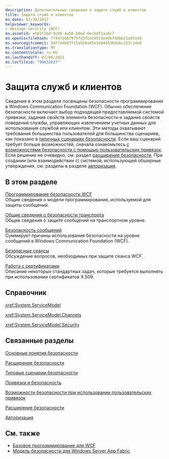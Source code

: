 ```yaml
---
description: Дополнительные сведения о защите служб и клиентов
title: Защита служб и клиентов
ms.date: 03/30/2017
helpviewer_keywords:
- message security [WCF]
ms.assetid: e681f3bd-0c09-4a58-b0e4-0ecbdf1aa6c7
ms.openlocfilehash: ff947e8bf975fd3fb3c6513ee0bf49bb21a951dd
ms.sourcegitcommit: ddf7edb67715a5b9a45e3dd44536dabc153c1de0
ms.translationtype: MT
ms.contentlocale: ru-RU
ms.lasthandoff: 02/06/2021
ms.locfileid: "99632637"
---
```

# <a name="securing-services-and-clients"></a>Защита служб и клиентов

Сведения в этом разделе посвящены безопасности программирования в Windows Communication Foundation (WCF). Обычно обеспечение безопасности включает выбор подходящей предоставляемой системой привязки, задание свойств элемента безопасности и задание свойств поведений службы, управляющих извлечением учетных данных для использования службой или клиентом. Эти методы охватывают требования большинства пользователей для большинства сценариев, как показано в [типичных сценариях безопасности](common-security-scenarios.md). Если ваш сценарий требует больше возможностей, сначала ознакомьтесь [с возможностями безопасности с помощью пользовательских привязок](security-capabilities-with-custom-bindings.md). Если решение не очевидно, см. раздел [расширение безопасности](../extending/extending-security.md). При создании (или взаимодействии с) системой, использующей обширные утверждения, см. разделы в разделе [авторизация](authorization-in-wcf.md).  
  
## <a name="in-this-section"></a>В этом разделе  

 [Программирование безопасности WCF](programming-wcf-security.md)  
 Общие сведения о модели программирования, используемой для защиты сообщений.  
  
 [Общие сведения о безопасности транспорта](transport-security-overview.md)  
 Общие сведения о защите сообщений на транспортном уровне.  
  
 [Безопасность сообщений](message-security-in-wcf.md)  
 Суммирует причины использования безопасности на уровне сообщений в Windows Communication Foundation (WCF).  
  
 [Безопасные сеансы](secure-sessions.md)  
 Обсуждение вопросов, необходимых при защите сеанса WCF.  
  
 [Работа с сертификатами](working-with-certificates.md)  
 Описание некоторых стандартных задач, которые требуется выполнять при использовании сертификатов X.509.  
  
## <a name="reference"></a>Справочник  

 <xref:System.ServiceModel>  
  
 <xref:System.ServiceModel.Channels>  
  
 <xref:System.ServiceModel.Security>  
  
## <a name="related-sections"></a>Связанные разделы  

 [Основные понятия безопасности](security-concepts.md)  
  
 [Расширение безопасности](../extending/extending-security.md)  
  
 [Типовые сценарии безопасности](common-security-scenarios.md)  
  
 [Привязки и безопасность](bindings-and-security.md)  
  
 [Возможности безопасности при использовании пользовательских привязок](security-capabilities-with-custom-bindings.md)  
  
 [Расширение безопасности](../extending/extending-security.md)  
  
 [Авторизация](authorization-in-wcf.md)  
  
## <a name="see-also"></a>См. также

- [Базовое программирование для WCF](../basic-wcf-programming.md)
- [Модель безопасности для Windows Server App Fabric](/previous-versions/appfabric/ee677202(v=azure.10))
